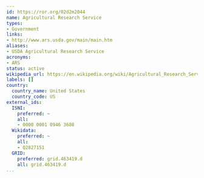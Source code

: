 ```yaml
---
id: https://ror.org/02d2m2044
name: Agricultural Research Service
types:
- Government
links:
- http://www.ars.usda.gov/main/main.htm
aliases:
- USDA Agricultural Research Service
acronyms:
- ARS
status: active
wikipedia_url: https://en.wikipedia.org/wiki/Agricultural_Research_Service
labels: []
country:
  country_name: United States
  country_code: US
external_ids:
  ISNI:
    preferred: ~
    all:
    - 0000 0001 0946 3608
  Wikidata:
    preferred: ~
    all:
    - Q2827151
  GRID:
    preferred: grid.463419.d
    all: grid.463419.d
...
```


